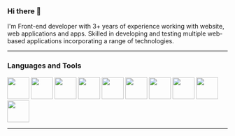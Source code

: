 ### Hi there 👋 

  I'm Front-end developer with 3+ years of experience working with website, web applications and apps. Skilled in
developing and testing multiple web-based applications incorporating a range of technologies.

<hr>
<h3>Languages and Tools</h3>
<p>   
   <img width="50px" height="50px" src="https://cdn.jsdelivr.net/gh/devicons/devicon/icons/html5/html5-plain.svg"/>
   <img width="50px" height="50px" src="https://cdn.jsdelivr.net/gh/devicons/devicon/icons/css3/css3-plain.svg"/> 
   <img width="50px" height="50px" src="https://cdn.jsdelivr.net/npm/devicon-2.2@2.2.0/icons/jquery/jquery-plain.svg"/> 
    <img width="50px" height="50px" src="https://cdn.jsdelivr.net/npm/devicon-2.2@2.2.0/icons/wordpress/wordpress-original.svg"/>   
   <img width="50px" height="50px" src="https://cdn.jsdelivr.net/gh/devicons/devicon/icons/react/react-original.svg"/> 
   <img width="50px" height="50px" src="https://cdn.jsdelivr.net/gh/devicons/devicon/icons/typescript/typescript-plain.svg"/> 
   <img width="50px" height="50px" src="https://cdn.jsdelivr.net/gh/devicons/devicon/icons/git/git-original.svg"/> 
   <img width="50px" height="50px" src="https://cdn.jsdelivr.net/npm/devicon-2.2@2.2.0/icons/sass/sass-original.svg"/>  
   <img width="50px" height="50px" src="https://cdn.jsdelivr.net/npm/devicon-2.2@2.2.0/icons/bootstrap/bootstrap-plain-wordmark.svg"/>   
   <img width="50px" height="50px" src="https://cdn.jsdelivr.net/gh/devicons/devicon/icons/github/github-original.svg"/>   
</p>
<hr>

 


